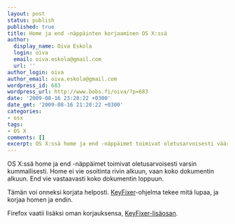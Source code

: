 ```yaml
---
layout: post
status: publish
published: true
title: Home ja end -näppäinten korjaaminen OS X:ssä
author:
  display_name: Oiva Eskola
  login: oiva
  email: oiva.eskola@gmail.com
  url: ''
author_login: oiva
author_email: oiva.eskola@gmail.com
wordpress_id: 683
wordpress_url: http://www.bobs.fi/oiva/?p=683
date: '2009-08-16 23:20:22 +0300'
date_gmt: '2009-08-16 21:20:22 +0300'
categories:
- osx
tags:
- OS X
comments: []
excerpt: OS X:ssä home ja end -näppäimet toimivat oletusarvoisesti väärin. Näin korjaat tilanteen.
---
```

<p>OS X:ssä home ja end -näppäimet toimivat oletusarvoisesti varsin kummallisesti. Home ei vie osoitinta rivin alkuun, vaan koko dokumentin alkuun. End vie vastaavasti koko dokumentin loppuun.</p>
<p>Tämän voi onneksi korjata helposti. <a title="KeyFixer &ndash; Fix Your OS X Home and End Keys" href="http://www.starryhope.com/tech/apple/2006/keyfixer/">KeyFixer</a>-ohjelma tekee mitä lupaa, ja korjaa homen ja endin.</p>
<p>Firefox vaatii lisäksi oman korjauksensa, <a title="Patches the key bindings for Mac OS X users of Firefox and Thunderbird to match the key bindings of Windows." href="https://addons.mozilla.org/en-US/firefox/addon/9796">KeyFixer-lisäosan</a>.</p>
